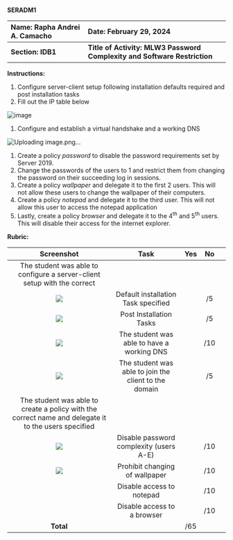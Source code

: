 ﻿

**SERADM1**

|**Name: Rapha Andrei A. Camacho**|**Date: February 29, 2024**|
| :- | :- |
|**Section: IDB1**|**Title of Activity: MLW3 Password Complexity and Software Restriction**|

**Instructions:**	

1. Configure server-client setup following installation defaults required and post installation tasks
1. Fill out the IP table below

  ![image](https://github.com/user-attachments/assets/7460e424-6043-4a1f-8388-310d0076a07b)

1. Configure and establish a virtual handshake and a working DNS

  ![Uploading image.png…]()


1. Create a policy *password* to disable the password requirements set by Server 2019. 
1. Change the passwords of the users to 1 and restrict them from changing the password on their succeeding log in sessions. 
1. Create a policy *wallpaper* and delegate it to the first 2 users. This will not allow these users to change the wallpaper of their computers.
1. Create a policy *notepad* and delegate it to the third user. This will not allow this user to access the notepad application
1. Lastly, create a policy *browser* and delegate it to the 4<sup>th</sup> and 5<sup>th</sup> users. This will disable their access for the internet explorer. 

**Rubric:**

|**Screenshot**|**Task**|**Yes**|**No**||
| :-: | :-: | :-: | :-: | :- |
|The student was able to configure a server-client setup with the correct|||||
|![](Aspose.Words.d448a01d-4197-4fa6-a2f2-e454b3068bf8.003.png)|Default installation Task specified||/5||
|![](Aspose.Words.d448a01d-4197-4fa6-a2f2-e454b3068bf8.004.png)|Post Installation Tasks	||/5||
|![](Aspose.Words.d448a01d-4197-4fa6-a2f2-e454b3068bf8.005.png)|The student was able to have a working DNS||/10||
|![](Aspose.Words.d448a01d-4197-4fa6-a2f2-e454b3068bf8.006.png)|The student was able to join the client to the domain||/5||
|The student was able to create a policy with the correct name and delegate it to the users specified|||||
|![](Aspose.Words.d448a01d-4197-4fa6-a2f2-e454b3068bf8.007.png)|Disable password complexity (users A-E)||/10||
|![](Aspose.Words.d448a01d-4197-4fa6-a2f2-e454b3068bf8.008.png)|Prohibit changing of wallpaper ||/10||
||Disable access to notepad||/10||
||Disable access to a browser||/10||
|**Total**||/65|||




